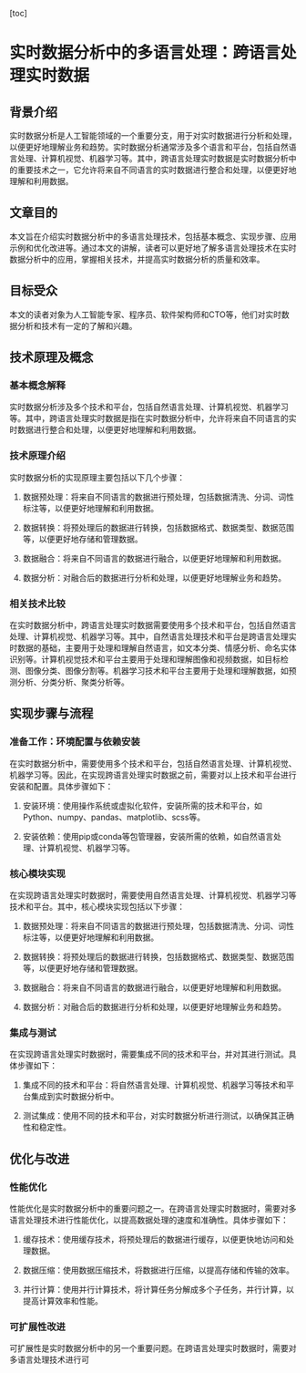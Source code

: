 
[toc]                    
                
                
实时数据分析中的多语言处理：跨语言处理实时数据
==================

背景介绍
------------

实时数据分析是人工智能领域的一个重要分支，用于对实时数据进行分析和处理，以便更好地理解业务和趋势。实时数据分析通常涉及多个语言和平台，包括自然语言处理、计算机视觉、机器学习等。其中，跨语言处理实时数据是实时数据分析中的重要技术之一，它允许将来自不同语言的实时数据进行整合和处理，以便更好地理解和利用数据。

文章目的
----------

本文旨在介绍实时数据分析中的多语言处理技术，包括基本概念、实现步骤、应用示例和优化改进等。通过本文的讲解，读者可以更好地了解多语言处理技术在实时数据分析中的应用，掌握相关技术，并提高实时数据分析的质量和效率。

目标受众
------------

本文的读者对象为人工智能专家、程序员、软件架构师和CTO等，他们对实时数据分析和技术有一定的了解和兴趣。

技术原理及概念
----------------------

### 基本概念解释

实时数据分析涉及多个技术和平台，包括自然语言处理、计算机视觉、机器学习等。其中，跨语言处理实时数据是指在实时数据分析中，允许将来自不同语言的实时数据进行整合和处理，以便更好地理解和利用数据。

### 技术原理介绍

实时数据分析的实现原理主要包括以下几个步骤：

1. 数据预处理：将来自不同语言的数据进行预处理，包括数据清洗、分词、词性标注等，以便更好地理解和利用数据。

2. 数据转换：将预处理后的数据进行转换，包括数据格式、数据类型、数据范围等，以便更好地存储和管理数据。

3. 数据融合：将来自不同语言的数据进行融合，以便更好地理解和利用数据。

4. 数据分析：对融合后的数据进行分析和处理，以便更好地理解业务和趋势。

### 相关技术比较

在实时数据分析中，跨语言处理实时数据需要使用多个技术和平台，包括自然语言处理、计算机视觉、机器学习等。其中，自然语言处理技术和平台是跨语言处理实时数据的基础，主要用于处理和理解自然语言，如文本分类、情感分析、命名实体识别等。计算机视觉技术和平台主要用于处理和理解图像和视频数据，如目标检测、图像分类、图像分割等。机器学习技术和平台主要用于处理和理解数据，如预测分析、分类分析、聚类分析等。

实现步骤与流程
---------------------

### 准备工作：环境配置与依赖安装

在实时数据分析中，需要使用多个技术和平台，包括自然语言处理、计算机视觉、机器学习等。因此，在实现跨语言处理实时数据之前，需要对以上技术和平台进行安装和配置。具体步骤如下：

1. 安装环境：使用操作系统或虚拟化软件，安装所需的技术和平台，如Python、numpy、pandas、matplotlib、scss等。

2. 安装依赖：使用pip或conda等包管理器，安装所需的依赖，如自然语言处理、计算机视觉、机器学习等。

### 核心模块实现

在实现跨语言处理实时数据时，需要使用自然语言处理、计算机视觉、机器学习等技术和平台。其中，核心模块实现包括以下步骤：

1. 数据预处理：将来自不同语言的数据进行预处理，包括数据清洗、分词、词性标注等，以便更好地理解和利用数据。

2. 数据转换：将预处理后的数据进行转换，包括数据格式、数据类型、数据范围等，以便更好地存储和管理数据。

3. 数据融合：将来自不同语言的数据进行融合，以便更好地理解和利用数据。

4. 数据分析：对融合后的数据进行分析和处理，以便更好地理解业务和趋势。

### 集成与测试

在实现跨语言处理实时数据时，需要集成不同的技术和平台，并对其进行测试。具体步骤如下：

1. 集成不同的技术和平台：将自然语言处理、计算机视觉、机器学习等技术和平台集成到实时数据分析中。

2. 测试集成：使用不同的技术和平台，对实时数据分析进行测试，以确保其正确性和稳定性。

优化与改进
----------------

### 性能优化

性能优化是实时数据分析中的重要问题之一。在跨语言处理实时数据时，需要对多语言处理技术进行性能优化，以提高数据处理的速度和准确性。具体步骤如下：

1. 缓存技术：使用缓存技术，将预处理后的数据进行缓存，以便更快地访问和处理数据。

2. 数据压缩：使用数据压缩技术，将数据进行压缩，以提高存储和传输的效率。

3. 并行计算：使用并行计算技术，将计算任务分解成多个子任务，并行计算，以提高计算效率和性能。

### 可扩展性改进

可扩展性是实时数据分析中的另一个重要问题。在跨语言处理实时数据时，需要对多语言处理技术进行可

